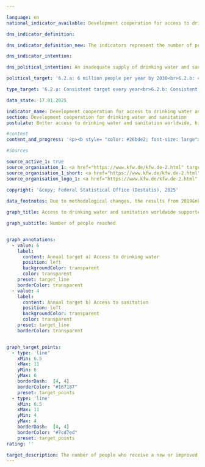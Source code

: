 ```yaml
---

language: en        
national_indicator_available: Development cooperation for access to drinking water and sanitation        

dns_indicator_definition:         

dns_indicator_definition_new: The indicators represent the number of people reached (in millions) who have received new or improved access to drinking water (6.2.a) and/or sanitation or, since 2022, basic sanitation or wastewater treatment (6.2.b) directly through German support (<abbr title="Financial cooperation" tabindex="0">FC</abbr> commitments) in the respective reporting year.        

dns_indicator_intention:         

dns_political_intention: An inadequate supply of drinking water and sanitary facilities has far-reaching consequences for nutrition, human health and sustainable economic development in partner countries. As part of its international cooperation, the German government therefore supports projects that provide access to drinking water and sanitation.        

political_target: '6.2.a: 6 million people per year by 2030<br>6.2.b: 4 million people per year by 2030'        

type_target: '6.2.a: Consistent target every year<br>6.2.b: Consistent target every year'        

data_state: 17.01.2025        

indicator_name: Development cooperation for access to drinking water and sanitation        
section: Development cooperation for drinking water and sanitation        
postulate: Better access to drinking water and sanitation worldwide, higher (safer) quality        

#content         
content_and_progress: '<p><b style= "color: #26bde2; font-size: large">6.2.a, b Development cooperation for access to drinking water and sanitation</b><br><br>The two indicators relating to development cooperation in the areas of drinking water and sanitation are based on data provided by the Kreditanstalt für Wiederaufbau (<abbr title="Reconstruction Loan Corporation" tabindex="0">KfW</abbr>). They reflect the number of people reached through <abbr title="Reconstruction Loan Corporation" tabindex="0">KfW</abbr>-funded projects, which are carried out under mandates from German federal ministries. Projects implemented by the <abbr title="Reconstruction Loan Corporation" tabindex="0">KfW</abbr> on behalf of, and financed by, the European Union (<abbr title="European Union" tabindex="0">EU</abbr>) or other countries are not included in this indicator, nor are the activities of other organisations&nbsp;–&nbsp;such as the Deutsche Gesellschaft für Internationale Zusammenarbeit (<abbr title="German Agency for International Cooperation" tabindex="0">GIZ</abbr>) <abbr title="Company with limited liability" tabindex="0">GmbH</abbr>, the federal states, or private actors.<br><br>Both indicators refer exclusively to the projected figures associated with new financial commitments (loan and financing agreements) for drinking water and sanitation projects at the time the contract is signed between the <abbr title="Reconstruction Loan Corporation" tabindex="0">KfW</abbr> and the partner country.<br><br>The <abbr title="Reconstruction Loan Corporation" tabindex="0">KfW</abbr> estimates how many people will benefit in the future&nbsp;–&nbsp;that is, after the completion of construction&nbsp;–&nbsp;from new or improved access to drinking water and sanitation services, or from the capacities provided. However, whether these people are actually reached can only be reliably determined once the infrastructure is operational and is not reflected in the indicators themselves.<br><br>Since a person may gain improved access to both drinking water and sanitation, there may be instances of double-counting between the two indicators and over time.<br><br><abbr title="Reconstruction Loan Corporation" tabindex="0">KfW</abbr> commitments consist of grants and loans financed through the federal budget as well as funds raised on the capital market. The recipients of these funds are typically developing and emerging economies, thereby establishing a connection to Indicator 17.1, which tracks the proportion of public development expenditure in relation to gross national income.<br><br>In 2019, the methodology and data basis of the indicators were revised.<br><br>Whereas both directly and indirectly reached individuals were previously included (<abbr title="for example (exempli gratia)" tabindex="0">e.g.</abbr> via household connections and sector reform programmes, respectively), since 2019&nbsp;only directly reached individuals have been counted. To illustrate the difference: in 2017, a total of 28.6&nbsp;million people were reached, of whom 19.1&nbsp;million were reached directly. In 2018, the number of directly reached people was 15.2&nbsp;million out of a total of 60.3&nbsp;million.<br><br>Another methodological change relates to multilateral projects, in which the number of people reached is now weighted according to Germany’s financial share in the overall programme.<br><br>Until 2018, the <abbr title="Reconstruction Loan Corporation" tabindex="0">KfW</abbr>’s projected figures for the number of people to gain access to drinking water and sanitation with German support consistently exceeded the politically defined target of ten million people per year.<br><br>Following the methodology update, the annual target for new or improved access to drinking water has been set at six million people. With a projected figure of 10.2&nbsp;million people in 2023, this target&nbsp;–&nbsp;as in the four previous years&nbsp;–&nbsp;has been significantly surpassed.<br><br>The target for the number of people gaining new or improved basic sanitation services or wastewater treatment has been set at four million people per year since 2019. This target has only been exceeded in 2019&nbsp;and 2022. For 2023, the corresponding projected figure stands at 3.0&nbsp;million people.</p>'                

#Sources        

source_active_1: true
source_organisation_1: <a href="https://www.kfw.de/kfw.de-2.html" target="_blank" onclick="return confirm_alert('the Credit Institute for Reconstruction', 'En')">Credit Institute for Reconstruction</a>
source_organisation_1_short: <a href="https://www.kfw.de/kfw.de-2.html" target="_blank" onclick="return confirm_alert('the Credit Institute for Reconstruction', 'En')">Credit Institute for Reconstruction</a>
source_organisation_logo_1: <a href="https://www.kfw.de/kfw.de-2.html" target="_blank" onclick="return confirm_alert('the Credit Institute for Reconstruction', 'En')"><img src="https://dns-indikatoren.de/public/OrgImgEn/kfw.png" alt="Credit Institute for Reconstruction" title=" Click here to visit the homepage of the organizationCredit Institute for Reconstruction" style="height:60px; width:148px; border:transparent"/></a>
        
copyright: '&copy; Federal Statistical Office (Destatis), 2025'        

data_footnotes: Due to methodological changes, the results from 2019&nbsp;are only comparable with previous years to a limited extent.<br>• Beginning in 2019, the time series for drinking water supply and sanitation will be reported separately.<br>• The data is based on a special evaluation and is not publicly available.        

graph_title: Access to drinking water and sanitation worldwide supported by German development cooperation        

graph_subtitle: Number of people reached        


graph_annotations:
  - value: 6
    label:
      content: Annual target a) Access to drinking water
      position: left
      backgroundColor: transparent
      color: transparent
    preset: target_line
    borderColor: transparent
  - value: 4
    label:
      content: Annual target b) Access to sanitation
      position: left
      backgroundColor: transparent
      color: transparent
    preset: target_line
    borderColor: transparent        


graph_target_points:
  - type: 'line'
    xMin: 6.5
    xMax: 11
    yMin: 6
    yMax: 6
    borderDash:  [4, 4]
    borderColor: "#167187"
    preset: target_points
  - type: 'line'
    xMin: 6.5
    xMax: 11
    yMin: 4
    yMax: 4
    borderDash:  [4, 4]
    borderColor: "#7cd7ed"
    preset: target_points                        
rating: ''        

target_description: The number of people who receive a new or improved drinking water supply through German development cooperation (6.2.a) should be at least 6&nbsp;million each year.<br><br>The number of people who receive new or improved basic sanitation or wastewater treatment through German development cooperation (6.2.b) should be at least 4&nbsp;million per year.<br>No assessment possible. Too few data points.        
---
```


